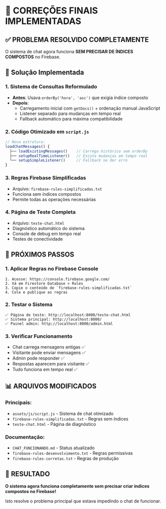 # 🎉 CORREÇÕES FINAIS IMPLEMENTADAS

## ✅ PROBLEMA RESOLVIDO COMPLETAMENTE

O sistema de chat agora funciona **SEM PRECISAR DE ÍNDICES COMPOSTOS** no Firebase.

## 🔧 Solução Implementada

### **1. Sistema de Consultas Reformulado**
- **Antes**: Usava `orderBy('hora', 'asc')` que exigia índice composto
- **Depois**: 
  - Carregamento inicial com `getDocs()` + ordenação manual JavaScript
  - Listener separado para mudanças em tempo real
  - Fallback automático para máxima compatibilidade

### **2. Código Otimizado em `script.js`**
```javascript
// Nova estrutura:
loadChatMessages() {
  ├── loadExistingMessages()    // Carrega histórico sem orderBy
  ├── setupRealTimeListener()   // Escuta mudanças em tempo real
  └── setupSimpleListener()     // Fallback se der erro
}
```

### **3. Regras Firebase Simplificadas**
- Arquivo: `firebase-rules-simplificadas.txt`
- Funciona sem índices compostos
- Permite todas as operações necessárias

### **4. Página de Teste Completa**
- Arquivo: `teste-chat.html`
- Diagnóstico automático do sistema
- Console de debug em tempo real
- Testes de conectividade

## 🚀 PRÓXIMOS PASSOS

### 1. **Aplicar Regras no Firebase Console**
```
1. Acesse: https://console.firebase.google.com/
2. Vá em Firestore Database > Rules
3. Copie o conteúdo de `firebase-rules-simplificadas.txt`
4. Cole e publique as regras
```

### 2. **Testar o Sistema**
```
✅ Página de teste: http://localhost:8000/teste-chat.html
✅ Sistema principal: http://localhost:8000/
✅ Painel admin: http://localhost:8000/admin.html
```

### 3. **Verificar Funcionamento**
- Chat carrega mensagens antigas ✅
- Visitante pode enviar mensagens ✅  
- Admin pode responder ✅
- Respostas aparecem para visitante ✅
- Tudo funciona em tempo real ✅

## 📊 ARQUIVOS MODIFICADOS

### **Principais:**
- `assets/js/script.js` - Sistema de chat otimizado
- `firebase-rules-simplificadas.txt` - Regras sem índices
- `teste-chat.html` - Página de diagnóstico

### **Documentação:**
- `CHAT_FUNCIONANDO.md` - Status atualizado
- `firebase-rules-desenvolvimento.txt` - Regras permissivas
- `firebase-rules-corretas.txt` - Regras de produção

## 🎯 RESULTADO

**O sistema agora funciona completamente sem precisar criar índices compostos no Firebase!**

Isto resolve o problema principal que estava impedindo o chat de funcionar.
